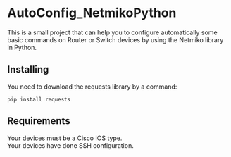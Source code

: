 # AutoConfig_NetmikoPython
This is a small project that can help you to configure automatically some basic commands on Router or Switch devices by using the Netmiko library in Python.
## Installing
You need to download the requests library by a command:
```
pip install requests
```
## Requirements
Your devices must be a Cisco IOS type.\
Your devices have done SSH configuration.
